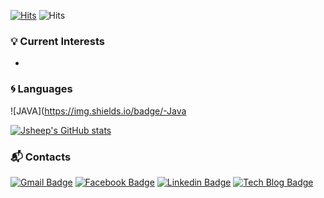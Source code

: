 [![Hits](https://hits.seeyoufarm.com/api/count/incr/badge.svg?url=https%3A%2F%2Fgithub.com%2FJsheep-Album&count_bg=%2379C83D&title_bg=%23555555&icon=&icon_color=%23E7E7E7&title=hits&edge_flat=false)](https://hits.seeyoufarm.com) ![Hits](https://img.shields.io/github/followers/Jsheep-Album?label=Follow)

### :bulb: Current Interests
- 

### :cyclone: Languages
![JAVA](https://img.shields.io/badge/-Java



[![Jsheep's GitHub stats](https://github-readme-stats.vercel.app/api?username=Jsheep-Album&show_icons=true&theme=merko)](https://github.com/anuraghazra/github-readme-stats)


### :mailbox_with_mail: Contacts
[![Gmail Badge](https://img.shields.io/badge/Gmail-d14836?style=flat-square&logo=Gmail&logoColor=white&link=mailto:megavlaza@gmail.com)](mailto:megavlaza@gmail.com) [![Facebook Badge](https://img.shields.io/badge/facebook-1877f2?style=flat-square&logo=facebook&logoColor=white&link=https://www.facebook.com/jaeyang.kim.1)](https://www.facebook.com/jaeyang.kim.1) [![Linkedin Badge](https://img.shields.io/badge/-LinkedIn-blue?style=flat-square&logo=Linkedin&logoColor=white&link=https://www.linkedin.com/in/jaeyang-k-431821161)](https://www.linkedin.com/in/jaeyang-k-431821161) [![Tech Blog Badge](http://img.shields.io/badge/-Tech%20blog-black?style=flat-square&logo=github&link=https://jsheep.tistory.com/)](https://jsheep.tistory.com/)

